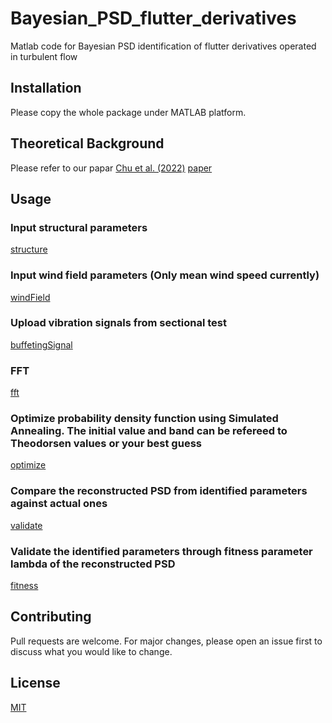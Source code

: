 # Bayesian_PSD_flutter_derivatives
Matlab code for Bayesian PSD identification of flutter derivatives operated in turbulent flow

## Installation
Please copy the whole package under MATLAB platform. 

## Theoretical Background
Please refer to our papar [Chu et al. (2022)](https://doi.org/10.1016/j.ymssp.2021.108782)
[paper](/readmeFigures/paper.png)

## Usage

### Input structural parameters
[structure](/readmeFigures/structure.png)

### Input wind field parameters (Only mean wind speed currently)
[windField](/readmeFigures/windField.png)

### Upload vibration signals from sectional test
[buffetingSignal](/readmeFigures/buffetingSignal.png)

### FFT
[fft](/readmeFigures/fft.png)


### Optimize probability density function using Simulated Annealing. The initial value and band can be refereed to Theodorsen values or your best guess
[optimize](/readmeFigures/optimize.png)


### Compare the reconstructed PSD from identified parameters against actual ones
[validate](/readmeFigures/validate.png)

### Validate the identified parameters through fitness parameter lambda of the reconstructed PSD
[fitness](/readmeFigures/fitness.png)

## Contributing
Pull requests are welcome. For major changes, please open an issue first to discuss what you would like to change.


## License
[MIT](https://choosealicense.com/licenses/mit/)
